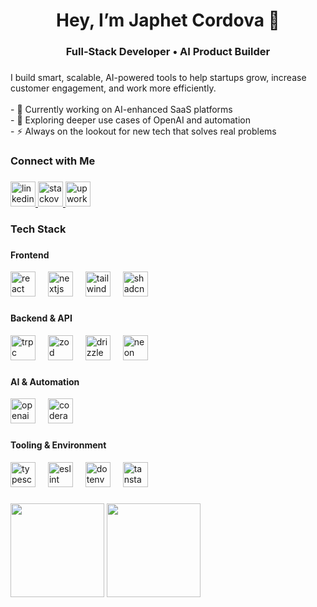 <h1 align="center">Hey, I’m Japhet Cordova 👋</h1>

###

<h3 align="center">Full-Stack Developer • AI Product Builder</h3>

###

<p align="left">
  I build smart, scalable, AI-powered tools to help startups grow, increase customer engagement, and work more efficiently.<br><br>
  - 🔭 Currently working on AI-enhanced SaaS platforms<br>
  - 🧠 Exploring deeper use cases of OpenAI and automation<br>
  - ⚡ Always on the lookout for new tech that solves real problems
</p>

###

<h3 align="left">Connect with Me</h3>

###

<div align="left">
  <a href="https://www.linkedin.com/in/japhet-cordova-2aa591223/">
    <img src="https://cdn.jsdelivr.net/gh/devicons/devicon/icons/linkedin/linkedin-original.svg" height="40" alt="linkedin logo" />
  </a>
  <a href="https://stackoverflow.com/users/30674740/japhet-cordova">
    <img src="https://cdn.simpleicons.org/stackoverflow/FE7A16" height="40" alt="stackoverflow logo" />
  </a>
  <a href="https://www.upwork.com/freelancers/~0110e44c9d86f2353c">
    <img src="https://cdn.simpleicons.org/upwork/6FDA44" height="40" alt="upwork logo" />
  </a>
</div>

###

<h3 align="left">Tech Stack</h3>

###

<h4 align="left">Frontend</h4>

<div align="left">
  <img src="https://cdn.jsdelivr.net/gh/devicons/devicon/icons/react/react-original.svg" height="40" alt="react logo" />
  <img width="12" />
  <img src="https://cdn.jsdelivr.net/gh/devicons/devicon/icons/nextjs/nextjs-original.svg" height="40" alt="nextjs logo" />
  <img width="12" />
  <img src="https://cdn.simpleicons.org/tailwindcss/06B6D4" height="40" alt="tailwind logo" />
  <img width="12" />
  <img src="https://avatars.githubusercontent.com/u/139895814?s=200&v=4" height="40" alt="shadcn logo" />
</div>

###

<h4 align="left">Backend & API</h4>

<div align="left">
  <img src="https://trpc.io/img/logo.svg" height="40" alt="trpc logo" />
  <img width="12" />
  <img src="https://avatars.githubusercontent.com/u/104384138?s=200&v=4" height="40" alt="zod logo" />
  <img width="12" />
  <img src="https://avatars.githubusercontent.com/u/123451847?s=200&v=4" height="40" alt="drizzle logo" />
  <img width="12" />
  <img src="https://avatars.githubusercontent.com/u/100647105?s=200&v=4" height="40" alt="neon logo" />
</div>

###

<h4 align="left">AI & Automation</h4>

<div align="left">
  <img src="https://upload.wikimedia.org/wikipedia/commons/4/4d/OpenAI_Logo.svg" height="40" alt="openai logo" />
  <img width="12" />
  <img src="https://raw.githubusercontent.com/CodeRabbitAI/branding/main/logo-dark.png" height="40" alt="coderabbit logo" />
</div>

###

<h4 align="left">Tooling & Environment</h4>

<div align="left">
  <img src="https://cdn.jsdelivr.net/gh/devicons/devicon/icons/typescript/typescript-original.svg" height="40" alt="typescript logo" />
  <img width="12" />
  <img src="https://cdn.jsdelivr.net/gh/devicons/devicon/icons/eslint/eslint-original.svg" height="40" alt="eslint logo" />
  <img width="12" />
  <img src="https://cdn.simpleicons.org/dotenv/364135" height="40" alt="dotenv logo" />
  <img width="12" />
  <img src="https://avatars.githubusercontent.com/u/72518640?s=200&v=4" height="40" alt="tanstack logo" />
</div>


###

<div align="left">
  <img src="https://github-readme-stats.vercel.app/api?username=japhetcordova&show_icons=true&theme=dracula&include_all_commits=true&count_private=true" height="150" />
  <img src="https://github-readme-stats.vercel.app/api/top-langs/?username=japhetcordova&layout=compact&theme=dracula" height="150" />
</div>
